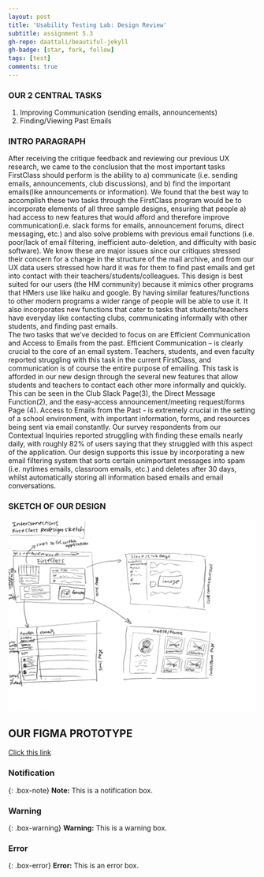 ```yaml
---
layout: post
title: 'Usability Testing Lab: Design Review'
subtitle: assignment 5.3
gh-repo: daattali/beautiful-jekyll
gh-badge: [star, fork, follow]
tags: [test]
comments: true
---
```

 
### OUR 2 CENTRAL TASKS

1. Improving Communication (sending emails, announcements)
2. Finding/Viewing Past Emails

### INTRO PARAGRAPH 
After receiving the critique feedback and reviewing our previous UX research, we came to the conclusion that the most important tasks FirstClass should perform is the ability to a) communicate (i.e. sending emails, announcements, club discussions), and b) find the important emails(like announcements or information). We found that the best way to accomplish these two tasks through the FirstClass program would be to incorporate elements of all three sample designs, ensuring that people a) had access to new features that would afford and therefore improve communication(i.e. slack forms for emails, announcement forums, direct messaging, etc.) and also solve problems with previous email functions (i.e. poor/lack of email filtering, inefficient auto-deletion, and difficulty with basic software). We know these are major issues since our critiques stressed their concern for a change in the structure of the mail archive, and from our UX data users stressed how hard it was for them to find past emails and get into contact with their teachers/students/colleagues. This design is best suited for our users (the HM community) because it mimics other programs that HMers use like haiku and google. By having similar features/functions to other modern programs a wider range of people will be able to use it. It also incorporates new functions that cater to tasks that students/teachers have everyday like contacting clubs, communicating informally with other students, and finding past emails.  
The two tasks that we’ve decided to focus on are Efficient Communication and Access to Emails from the past. 
Efficient Communication – is clearly crucial to the core of an email system. Teachers, students, and even faculty reported struggling with this task in the current FirstClass, and communication is of course the entire purpose of emailing. This task is afforded in our new design through the several new features that allow students and teachers to contact each other more informally and quickly. This can be seen in the Club Slack Page(3), the Direct Message Function(2), and the easy-access announcement/meeting request/forms Page (4). 
Access to Emails from the Past - is extremely crucial in the setting of a school environment, with important information, forms, and resources being sent via email constantly. Our survey respondents from our Contextual Inquiries reported struggling with finding these emails nearly daily, with roughly 82% of users saying that they struggled with this aspect of the application. Our design supports this issue by incorporating a new email filtering system that sorts certain unimportant messages into spam (i.e. nytimes emails, classroom emails, etc.) and deletes after 30 days, whilst automatically storing all information based emails and email conversations.  


### SKETCH OF OUR DESIGN

![crepe](/assets/img/finaldesignsketch.jpeg)

## OUR FIGMA PROTOTYPE
[Click this link](https://www.figma.com/proto/KEsOga7II3ip47Sc6fj2sd/Interconnections-Prototype-1?node-id=2%3A2&scaling=scale-down&page-id=0%3A1&starting-point-node-id=2%3A2)

### Notification

{: .box-note}
**Note:** This is a notification box.

### Warning

{: .box-warning}
**Warning:** This is a warning box.

### Error

{: .box-error}
**Error:** This is an error box.


